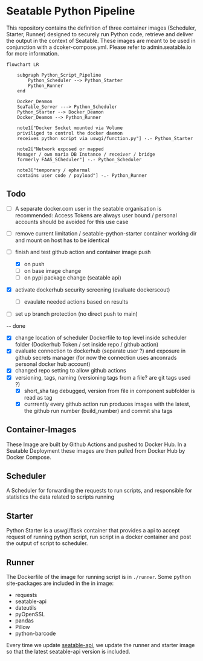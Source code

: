 # Seatable Python Pipeline

This repository contains the definition of three container images (Scheduler, Starter, Runner) designed to securely run Python code, retrieve and deliver the output in the context of Seatable. These images are meant to be used in conjunction with a dcoker-compose.yml. Please refer to admin.seatable.io for more information.


```mermaid
flowchart LR

    subgraph Python_Script_Pipeline
        Python_Scheduler --> Python_Starter
        Python_Runner
    end

    Docker_Deamon
    SeaTable_Server ---> Python_Scheduler
    Python_Starter --> Docker_Deamon
    Docker_Deamon --> Python_Runner

    note1["Docker Socket mounted via Volume
    priviliged to control the docker daemon
    receives python script via uswgi/function.py"] -.- Python_Starter

    note2["Network exposed or mapped
    Manager / own maria DB Instance / receiver / bridge
    formerly FAAS_SCheduler"] -.- Python_Scheduler

    note3["temporary / ephermal
    contains user code / payload"] -.- Python_Runner
```

## Todo

- [ ] A separate docker.com user in the seatable organisation is recommended:
 Access Tokens are always user bound / personal accounts should be avoided for this use case

- [ ] remove current limitation / seatable-python-starter container working dir and mount on host has to be identical

- [ ] finish and test github action and container image push
  - [x] on push
  - [ ] on base image change
  - [ ] on pypi package change (seatable api)

- [x] activate dockerhub security screening (evaluate dockerscout)
  - [ ] evaulate needed actions based on results

- [ ] set up branch protection (no direct push to main)

-- done
- [x] change location of scheduler Dockerfile to top level inside scheduler folder
(Dockerhub Token / set inside repo / github action)
- [x] evaluate connection to dockerhub (separate user ?) and exposure in github secrets manager
(for now the connection uses anconrads personal docker hub account)
- [x] changed repo setting to allow github actions
- [x] versioning, tags, naming (versioning tags from a file? are git tags used ?)
  - [x] short_sha tag debugged, version from file in component subfolder is read as tag
  - [x] currrently every github action run produces images with the latest, the github run number (build_number) and commit sha tags

## Container-Images

These Image are built by Github Actions and pushed to Docker Hub.
In a Seatable Deployment these images are then pulled from Docker Hub by Docker Compose.


## Scheduler
A Scheduler for forwarding the requests to run scripts, and responsible for statistics the data related to scripts running

## Starter
Python Starter is a uswgi/flask container that provides a api to accept request of running python script, run script in a docker container and post the output of script to scheduler.

## Runner
The Dockerfile of the image for running script is in `./runner`.
Some python site-packages are included in the in image:

- requests
- seatable-api
- dateutils
- pyOpenSSL
- pandas
- Pillow
- python-barcode

Every time we update [seatable-api](https://pypi.org/project/seatable-api/), we update the runner and starter image so that the latest seatable-api version is included.
